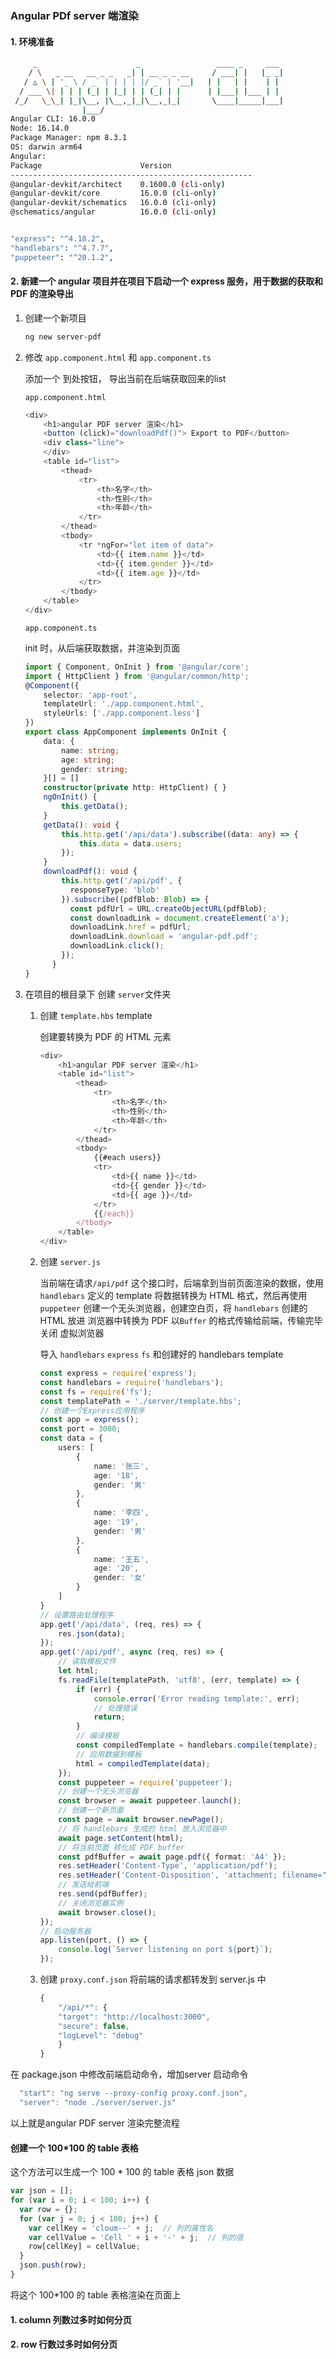 ### Angular PDf server 端渲染
#### 1. 环境准备 
``` bash 
     _                      _                 ____ _     ___
    / \   _ __   __ _ _   _| | __ _ _ __     / ___| |   |_ _|
   / △ \ | '_ \ / _` | | | | |/ _` | '__|   | |   | |    | |
  / ___ \| | | | (_| | |_| | | (_| | |      | |___| |___ | |
 /_/   \_\_| |_|\__, |\__,_|_|\__,_|_|       \____|_____|___|
                |___/
Angular CLI: 16.0.0
Node: 16.14.0
Package Manager: npm 8.3.1
OS: darwin arm64
Angular: 
Package                      Version
------------------------------------------------------
@angular-devkit/architect    0.1600.0 (cli-only)
@angular-devkit/core         16.0.0 (cli-only)
@angular-devkit/schematics   16.0.0 (cli-only)
@schematics/angular          16.0.0 (cli-only)


"express": "^4.18.2",
"handlebars": "^4.7.7",
"puppeteer": "^20.1.2",
```

#### 2. 新建一个  angular 项目并在项目下启动一个 express 服务，用于数据的获取和 PDF 的渲染导出

  1. 创建一个新项目 
     ```bash 
     ng new server-pdf
     ```

2. 修改 `app.component.html` 和 `app.component.ts`

   添加一个 到处按钮， 导出当前在后端获取回来的list

   `app.component.html`
   
   ```ts
   <div>
       <h1>angular PDF server 渲染</h1>
       <button (click)="downloadPdf()"> Export to PDF</button>
       <div class="line">
       </div>
       <table id="list">
           <thead>
               <tr>
                   <th>名字</th>
                   <th>性别</th>
                   <th>年龄</th>
               </tr>
           </thead>
           <tbody>
               <tr *ngFor="let item of data">
                   <td>{{ item.name }}</td>
                   <td>{{ item.gender }}</td>
                   <td>{{ item.age }}</td>
               </tr>
           </tbody>
       </table>
   </div>
   ```

   `app.component.ts`
   
   init 时，从后端获取数据，并渲染到页面
   
   ```ts
   import { Component, OnInit } from '@angular/core';
   import { HttpClient } from '@angular/common/http';
   @Component({
       selector: 'app-root',
       templateUrl: './app.component.html',
       styleUrls: ['./app.component.less']
   })
   export class AppComponent implements OnInit {
       data: {
           name: string;
           age: string;
           gender: string;
       }[] = []
       constructor(private http: HttpClient) { }
       ngOnInit() {
           this.getData();
       }
       getData(): void {
           this.http.get('/api/data').subscribe((data: any) => {
               this.data = data.users;
           });
       }
       downloadPdf(): void {
           this.http.get('/api/pdf', {
             responseType: 'blob'
           }).subscribe((pdfBlob: Blob) => {
             const pdfUrl = URL.createObjectURL(pdfBlob);
             const downloadLink = document.createElement('a');
             downloadLink.href = pdfUrl;
             downloadLink.download = 'angular-pdf.pdf';
             downloadLink.click();
           });
         }
   }
   ```
   
3. 在项目的根目录下 创建 `server`文件夹
   1. 创建 `template.hbs` template  
   
      创建要转换为 PDF 的 HTML 元素
   
        ```ts
        <div>
            <h1>angular PDF server 渲染</h1>
            <table id="list">
                <thead>
                    <tr>
                        <th>名字</th>
                        <th>性别</th>
                        <th>年龄</th>
                    </tr>
                </thead>
                <tbody>
                    {{#each users}}
                    <tr>
                        <td>{{ name }}</td>
                        <td>{{ gender }}</td>
                        <td>{{ age }}</td>
                    </tr>
                    {{/each}}
                </tbody>
            </table>
        </div>
      ```
   2. 创建 `server.js`

      当前端在请求`/api/pdf` 这个接口时，后端拿到当前页面渲染的数据，使用 `handlebars` 定义的 template 将数据转换为 HTML 格式，然后再使用 `puppeteer` 创建一个无头浏览器，创建空白页，将 `handlebars` 创建的 HTML 放进 浏览器中转换为 PDF 以`Buffer` 的格式传输给前端，传输完毕关闭 虚拟浏览器
   
      导入 `handlebars` `express` `fs` 和创建好的 handlebars template
   
      ```ts
      const express = require('express');
      const handlebars = require('handlebars');
      const fs = require('fs');
      const templatePath = './server/template.hbs';
      // 创建一个Express应用程序
      const app = express();
      const port = 3000;
      const data = {
          users: [
              {
                  name: '张三',
                  age: '18',
                  gender: '男'
              },
              {
                  name: '李四',
                  age: '19',
                  gender: '男'
              },
              {
                  name: '王五',
                  age: '20',
                  gender: '女'
              }
          ]
      }
      // 设置路由处理程序
      app.get('/api/data', (req, res) => {
          res.json(data);
      });
      app.get('/api/pdf', async (req, res) => {
          // 读取模板文件
          let html;
          fs.readFile(templatePath, 'utf8', (err, template) => {
              if (err) {
                  console.error('Error reading template:', err);
                  // 处理错误
                  return;
              }
              // 编译模板
              const compiledTemplate = handlebars.compile(template);
              // 应用数据到模板
              html = compiledTemplate(data);
          });
          const puppeteer = require('puppeteer');
          // 创建一个无头浏览器
          const browser = await puppeteer.launch();
          // 创建一个新页面
          const page = await browser.newPage();
          // 将 handlebars 生成的 html 放入浏览器中
          await page.setContent(html);
          // 将当前页面 转化成 PDF buffer
          const pdfBuffer = await page.pdf({ format: 'A4' });
          res.setHeader('Content-Type', 'application/pdf');
          res.setHeader('Content-Disposition', 'attachment; filename="example.pdf"');
          // 发送给前端
          res.send(pdfBuffer);
          // 关闭浏览器实例
          await browser.close();
      });
      // 启动服务器
      app.listen(port, () => {
          console.log(`Server listening on port ${port}`);
      });
      ```
   
   
   
   3. 创建 `proxy.conf.json` 将前端的请求都转发到 server.js 中
        ```ts
        {
            "/api/*": {
            "target": "http://localhost:3000",
            "secure": false,
            "logLevel": "debug"
            }
        }
        ```
        
        
        
  在 package.json 中修改前端启动命令，增加server 启动命令
  ```ts
    "start": "ng serve --proxy-config proxy.conf.json",
    "server": "node ./server/server.js"
  ```

以上就是angular PDF server 渲染完整流程

#### 创建一个 100*100 的 table 表格
这个方法可以生成一个 100 * 100 的 table 表格 json 数据 
```ts
var json = [];
for (var i = 0; i < 100; i++) {
  var row = {};
  for (var j = 0; j < 100; j++) {
    var cellKey = 'cloum--' + j;  // 列的属性名
    var cellValue = 'Cell ' + i + '-' + j;  // 列的值
    row[cellKey] = cellValue;
  }
  json.push(row);
}
```
将这个 100*100 的 table 表格渲染在页面上
#### 1. column 列数过多时如何分页


#### 2. row 行数过多时如何分页




